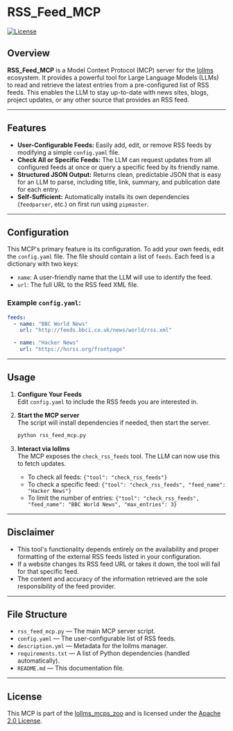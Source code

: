 # RSS_Feed_MCP

[![License](https://img.shields.io/github/license/ParisNeo/lollms_mcps_zoo.svg)](https://github.com/ParisNeo/lollms_mcps_zoo/blob/main/LICENSE)

## Overview

**RSS_Feed_MCP** is a Model Context Protocol (MCP) server for the [lollms](https://github.com/ParisNeo/lollms) ecosystem. It provides a powerful tool for Large Language Models (LLMs) to read and retrieve the latest entries from a pre-configured list of RSS feeds. This enables the LLM to stay up-to-date with news sites, blogs, project updates, or any other source that provides an RSS feed.

---

## Features

-   **User-Configurable Feeds:** Easily add, edit, or remove RSS feeds by modifying a simple `config.yaml` file.
-   **Check All or Specific Feeds:** The LLM can request updates from all configured feeds at once or query a specific feed by its friendly name.
-   **Structured JSON Output:** Returns clean, predictable JSON that is easy for an LLM to parse, including title, link, summary, and publication date for each entry.
-   **Self-Sufficient:** Automatically installs its own dependencies (`feedparser`, etc.) on first run using `pipmaster`.

---

## Configuration

This MCP's primary feature is its configuration. To add your own feeds, edit the `config.yaml` file. The file should contain a list of `feeds`. Each feed is a dictionary with two keys:

-   `name`: A user-friendly name that the LLM will use to identify the feed.
-   `url`: The full URL to the RSS feed XML file.

### Example `config.yaml`:

```yaml
feeds:
  - name: "BBC World News"
    url: "http://feeds.bbci.co.uk/news/world/rss.xml"

  - name: "Hacker News"
    url: "https://hnrss.org/frontpage"
```

---

## Usage

1.  **Configure Your Feeds**  
    Edit `config.yaml` to include the RSS feeds you are interested in.

2.  **Start the MCP server**  
    The script will install dependencies if needed, then start the server.
    ```bash
    python rss_feed_mcp.py
    ```

3.  **Interact via lollms**  
    The MCP exposes the `check_rss_feeds` tool. The LLM can now use this to fetch updates.

    -   To check all feeds: `{"tool": "check_rss_feeds"}`
    -   To check a specific feed: `{"tool": "check_rss_feeds", "feed_name": "Hacker News"}`
    -   To limit the number of entries: `{"tool": "check_rss_feeds", "feed_name": "BBC World News", "max_entries": 3}`

---

## Disclaimer

-   This tool's functionality depends entirely on the availability and proper formatting of the external RSS feeds listed in your configuration.
-   If a website changes its RSS feed URL or takes it down, the tool will fail for that specific feed.
-   The content and accuracy of the information retrieved are the sole responsibility of the feed provider.

---

## File Structure

-   `rss_feed_mcp.py` — The main MCP server script.
-   `config.yaml` — The user-configurable list of RSS feeds.
-   `description.yml` — Metadata for the lollms manager.
-   `requirements.txt` — A list of Python dependencies (handled automatically).
-   `README.md` — This documentation file.

---

## License

This MCP is part of the [lollms_mcps_zoo](https://github.com/ParisNeo/lollms_mcps_zoo) and is licensed under the [Apache 2.0 License](https://github.com/ParisNeo/lollms_mcps_zoo/blob/main/LICENSE).